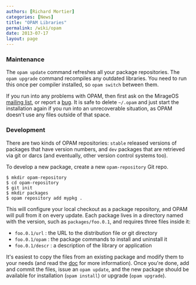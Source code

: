 ```yaml
---
authors: [Richard Mortier]
categories: [News]
title: "OPAM Libraries"
permalink: /wiki/opam
date: 2013-07-17
layout: page
---
```


### Maintenance

The `opam update` command refreshes all your package repositories. The `opam upgrade` command recompiles any outdated libraries. You need to run this once per compiler installed, so `opam switch` between them.

If you run into any problems with OPAM, then first ask on the MirageOS [mailing list](/about), or report a [bug](http://github.com/OCamlPro/opam/issues). It is safe to delete `~/.opam` and just start the installation again if you run into an unrecoverable situation, as OPAM doesn't use any files outside of that space.

### Development

There are two kinds of OPAM repositories: `stable` released versions of packages that have version numbers, and `dev` packages that are retrieved via git or darcs (and eventually, other version control systems too).

To develop a new package, create a new `opam-repository` Git repo.

```
$ mkdir opam-repository
$ cd opam-repository
$ git init
$ mkdir packages
$ opam repository add mypkg .
```

This will configure your local checkout as a package repository, and OPAM will pull from it on every update. Each package lives in a directory named with the version, such as `packages/foo.0.1`, and requires three files inside it:

* `foo.0.1/url` : the URL to the distribution file or git directory
* `foo.0.1/opam` : the package commands to install and uninstall it
* `foo.0.1/descr` : a description of the library or application

It's easiest to copy the files from an existing package and modify them to your needs (and read the [doc](http://opam.ocaml.org) for more information). Once you're done, add and commit the files, issue an `opam update`, and the new package should be available for installation (`opam install`) or upgrade (`opam upgrade`).
